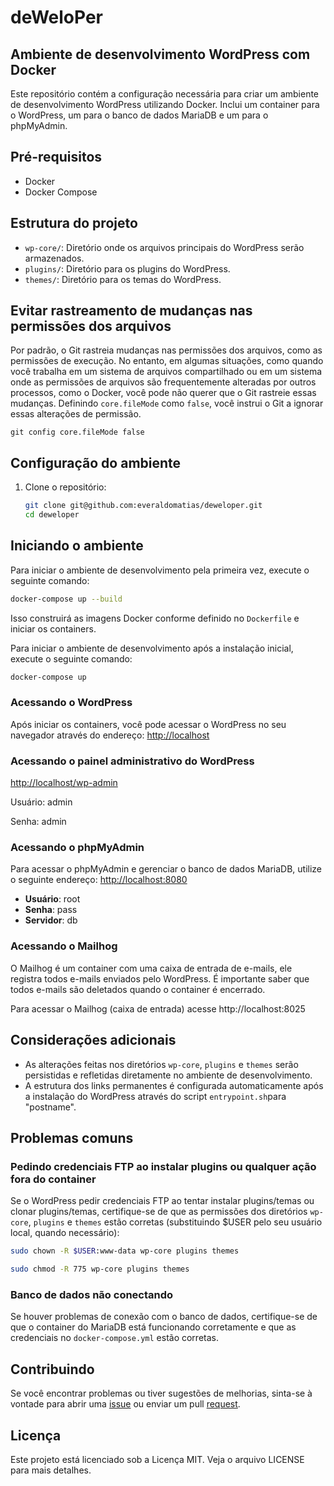 # deWeloPer

## Ambiente de desenvolvimento WordPress com Docker

Este repositório contém a configuração necessária para criar um ambiente de desenvolvimento WordPress utilizando Docker. Inclui um container para o WordPress, um para o banco de dados MariaDB e um para o phpMyAdmin.

## Pré-requisitos

- Docker
- Docker Compose

## Estrutura do projeto

- `wp-core/`: Diretório onde os arquivos principais do WordPress serão armazenados.
- `plugins/`: Diretório para os plugins do WordPress.
- `themes/`: Diretório para os temas do WordPress.

## Evitar rastreamento de mudanças nas permissões dos arquivos

Por padrão, o Git rastreia mudanças nas permissões dos arquivos, como as permissões de execução. No entanto, em algumas situações, como quando você trabalha em um sistema de arquivos compartilhado ou em um sistema onde as permissões de arquivos são frequentemente alteradas por outros processos, como o Docker, você pode não querer que o Git rastreie essas mudanças.
Definindo `core.fileMode` como `false`, você instrui o Git a ignorar essas alterações de permissão.

`git config core.fileMode false`

## Configuração do ambiente

1. Clone o repositório:
    ```sh
    git clone git@github.com:everaldomatias/deweloper.git
    cd deweloper
    ```

## Iniciando o ambiente

Para iniciar o ambiente de desenvolvimento pela primeira vez, execute o seguinte comando:
```sh
docker-compose up --build
```

Isso construirá as imagens Docker conforme definido no `Dockerfile` e iniciar os containers.

Para iniciar o ambiente de desenvolvimento após a instalação inicial, execute o seguinte comando:
```sh
docker-compose up
```

### Acessando o WordPress

Após iniciar os containers, você pode acessar o WordPress no seu navegador através do endereço:
[http://localhost](http://localhost)

### Acessando o painel administrativo do WordPress

[http://localhost/wp-admin](http://localhost/wp-admin)

Usuário: admin

Senha: admin

### Acessando o phpMyAdmin

Para acessar o phpMyAdmin e gerenciar o banco de dados MariaDB, utilize o seguinte endereço:
[http://localhost:8080](http://localhost:8080)

- **Usuário**: root
- **Senha**: pass
- **Servidor**: db

### Acessando o Mailhog

O Mailhog é um container com uma caixa de entrada de e-mails, ele registra todos e-mails enviados pelo WordPress. É importante saber que todos e-mails são deletados quando o container é encerrado.

Para acessar o Mailhog (caixa de entrada) acesse http://localhost:8025

## Considerações adicionais

- As alterações feitas nos diretórios `wp-core`, `plugins` e `themes` serão persistidas e refletidas diretamente no ambiente de desenvolvimento.
- A estrutura dos links permanentes é configurada automaticamente após a instalação do WordPress através do script `entrypoint.sh`para "postname".

## Problemas comuns

### Pedindo credenciais FTP ao instalar plugins ou qualquer ação fora do container

Se o WordPress pedir credenciais FTP ao tentar instalar plugins/temas ou clonar plugins/temas, certifique-se de que as permissões dos diretórios `wp-core`, `plugins` e `themes` estão corretas (substituindo $USER pelo seu usuário local, quando necessário):

```sh
sudo chown -R $USER:www-data wp-core plugins themes
```

```sh
sudo chmod -R 775 wp-core plugins themes
```

### Banco de dados não conectando

Se houver problemas de conexão com o banco de dados, certifique-se de que o container do MariaDB está funcionando corretamente e que as credenciais no `docker-compose.yml` estão corretas.

## Contribuindo

Se você encontrar problemas ou tiver sugestões de melhorias, sinta-se à vontade para abrir uma [issue](https://github.com/everaldomatias/deweloper/issues) ou enviar um pull [request](https://github.com/everaldomatias/deweloper/pulls).

## Licença

Este projeto está licenciado sob a Licença MIT. Veja o arquivo LICENSE para mais detalhes.
